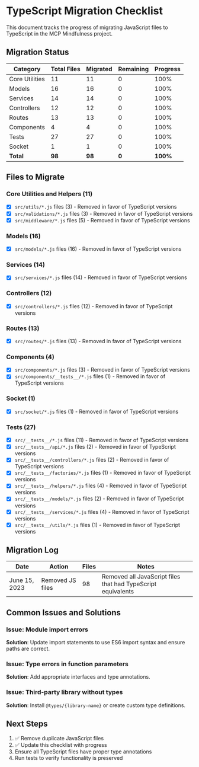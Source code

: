 # TypeScript Migration Checklist

This document tracks the progress of migrating JavaScript files to TypeScript in the MCP Mindfulness project.

## Migration Status

| Category | Total Files | Migrated | Remaining | Progress |
|----------|-------------|----------|-----------|----------|
| Core Utilities | 11 | 11 | 0 | 100% |
| Models | 16 | 16 | 0 | 100% |
| Services | 14 | 14 | 0 | 100% |
| Controllers | 12 | 12 | 0 | 100% |
| Routes | 13 | 13 | 0 | 100% |
| Components | 4 | 4 | 0 | 100% |
| Tests | 27 | 27 | 0 | 100% |
| Socket | 1 | 1 | 0 | 100% |
| **Total** | **98** | **98** | **0** | **100%** |

## Files to Migrate

### Core Utilities and Helpers (11)
- [x] `src/utils/*.js` files (3) - Removed in favor of TypeScript versions
- [x] `src/validations/*.js` files (3) - Removed in favor of TypeScript versions
- [x] `src/middleware/*.js` files (5) - Removed in favor of TypeScript versions

### Models (16)
- [x] `src/models/*.js` files (16) - Removed in favor of TypeScript versions

### Services (14)
- [x] `src/services/*.js` files (14) - Removed in favor of TypeScript versions

### Controllers (12)
- [x] `src/controllers/*.js` files (12) - Removed in favor of TypeScript versions

### Routes (13)
- [x] `src/routes/*.js` files (13) - Removed in favor of TypeScript versions

### Components (4)
- [x] `src/components/*.js` files (3) - Removed in favor of TypeScript versions
- [x] `src/components/__tests__/*.js` files (1) - Removed in favor of TypeScript versions

### Socket (1)
- [x] `src/socket/*.js` files (1) - Removed in favor of TypeScript versions

### Tests (27)
- [x] `src/__tests__/*.js` files (11) - Removed in favor of TypeScript versions
- [x] `src/__tests__/api/*.js` files (2) - Removed in favor of TypeScript versions
- [x] `src/__tests__/controllers/*.js` files (2) - Removed in favor of TypeScript versions
- [x] `src/__tests__/factories/*.js` files (1) - Removed in favor of TypeScript versions
- [x] `src/__tests__/helpers/*.js` files (4) - Removed in favor of TypeScript versions
- [x] `src/__tests__/models/*.js` files (2) - Removed in favor of TypeScript versions
- [x] `src/__tests__/services/*.js` files (4) - Removed in favor of TypeScript versions
- [x] `src/__tests__/utils/*.js` files (1) - Removed in favor of TypeScript versions

## Migration Log

| Date | Action | Files | Notes |
|------|--------|-------|-------|
| June 15, 2023 | Removed JS files | 98 | Removed all JavaScript files that had TypeScript equivalents |

## Common Issues and Solutions

### Issue: Module import errors
**Solution**: Update import statements to use ES6 import syntax and ensure paths are correct.

### Issue: Type errors in function parameters
**Solution**: Add appropriate interfaces and type annotations.

### Issue: Third-party library without types
**Solution**: Install `@types/{library-name}` or create custom type definitions.

## Next Steps

1. ✅ Remove duplicate JavaScript files
2. ✅ Update this checklist with progress
3. Ensure all TypeScript files have proper type annotations
4. Run tests to verify functionality is preserved 